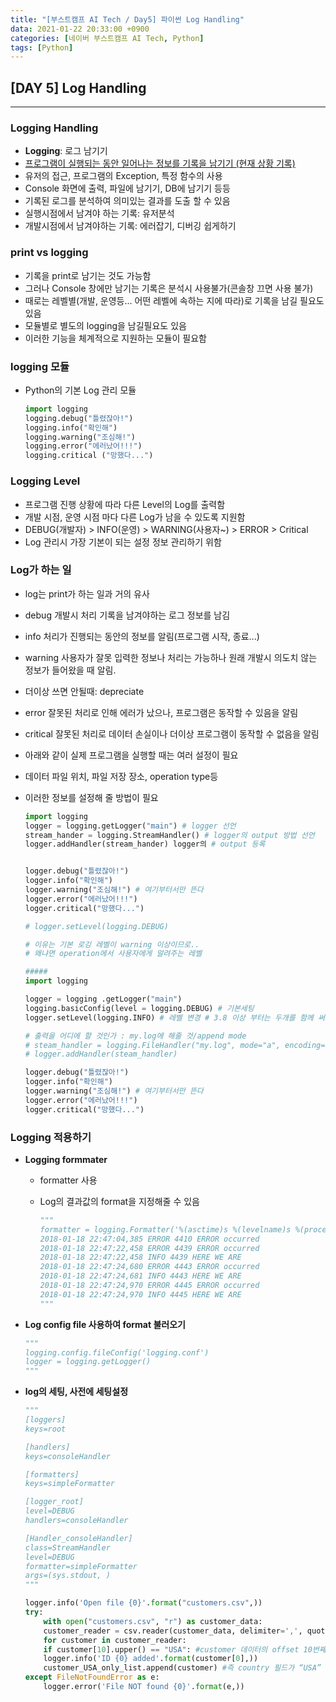```yaml
---
title: "[부스트캠프 AI Tech / Day5] 파이썬 Log Handling"
data: 2021-01-22 20:33:00 +0900
categories: [네이버 부스트캠프 AI Tech, Python]
tags: [Python]
---
```



## **[DAY 5] Log Handling**

---

### **Logging Handling**

- **Logging**: 로그 남기기
- <u>프로그램이 실행되는 동안 일어나는 정보를 기록을 남기기 (현재 상황 기록)</u>
- 유저의 접근, 프로그램의 Exception, 특정 함수의 사용
- Console 화면에 출력, 파일에 남기기, DB에 남기기 등등
- 기록된 로그를 분석하여 의미있는 결과를 도출 할 수 있음
- 실행시점에서 남겨야 하는 기록: 유저분석
- 개발시점에서 남겨야하는 기록: 에러잡기, 디버깅 쉽게하기

### **print vs logging**

- 기록을 print로 남기는 것도 가능함
- 그러나 Console 창에만 남기는 기록은 분석시 사용불가(콘솔창 끄면 사용 불가)
- 때로는 레벨별(개발, 운영등... 어떤 레벨에 속하는 지에 따라)로 기록을 남길 필요도 있음
- 모듈별로 별도의 logging을 남길필요도 있음
- 이러한 기능을 체계적으로 지원하는 모듈이 필요함

### **logging 모듈**

- Python의 기본 Log 관리 모듈

    ```python
    import logging
    logging.debug("틀렸잖아!")
    logging.info("확인해")
    logging.warning("조심해!")
    logging.error("에러났어!!!")
    logging.critical ("망했다...")
    ```

### **Logging Level**

- 프로그램 진행 상황에 따라 다른 Level의 Log를 출력함
- 개발 시점, 운영 시점 마다 다른 Log가 남을 수 있도록 지원함
- DEBUG(개발자) > INFO(운영) > WARNING(사용자~) > ERROR > Critical
- Log 관리시 가장 기본이 되는 설정 정보 관리하기 위함

### **Log가 하는 일**

- log는 print가 하는 일과 거의 유사
- debug 개발시 처리 기록을 남겨야하는 로그 정보를 남김
- info 처리가 진행되는 동안의 정보를 알림(프로그램 시작, 종료...)
- warning 사용자가 잘못 입력한 정보나 처리는 가능하나 원래 개발시 의도치 않는 정보가 들어왔을 때 알림.
- 더이상 쓰면 안될때: depreciate
- error 잘못된 처리로 인해 에러가 났으나, 프로그램은 동작할 수 있음을 알림
- critical 잘못된 처리로 데이터 손실이나 더이상 프로그램이 동작할 수 없음을 알림
- 아래와 같이 실제 프로그램을 실행할 때는 여러 설정이 필요
- 데이터 파일 위치, 파일 저장 장소, operation type등
- 이러한 정보를 설정해 줄 방법이 필요

    ```python
    import logging
    logger = logging.getLogger("main") # logger 선언
    stream_hander = logging.StreamHandler() # logger의 output 방법 선언
    logger.addHandler(stream_hander) logger의 # output 등록


    logger.debug("틀렸잖아!")
    logger.info("확인해")
    logger.warning("조심해!") # 여기부터서만 뜬다
    logger.error("에러났어!!!")
    logger.critical("망했다...")

    # logger.setLevel(logging.DEBUG)

    # 이유는 기본 로깅 레벨이 warning 이상이므로..
    # 왜냐면 operation에서 사용자에게 알려주는 레벨

    #####
    import logging

    logger = logging .getLogger("main")
    logging.basicConfig(level = logging.DEBUG) # 기본세팅
    logger.setLevel(logging.INFO) # 레벨 변경 # 3.8 이상 부터는 두개를 함께 써야함

    # 출력을 어디에 할 것인가 : my.log에 해줄 것/append mode
    # steam_handler = logging.FileHandler("my.log", mode="a", encoding="utf=8") 
    # logger.addHandler(steam_handler) 

    logger.debug("틀렸잖아!")
    logger.info("확인해")
    logger.warning("조심해!") # 여기부터서만 뜬다
    logger.error("에러났어!!!")
    logger.critical("망했다...")

    ```

### **Logging 적용하기**

- **Logging formmater**
  - formatter 사용
  - Log의 결과값의 format을 지정해줄 수 있음

    ```python
    """
    formatter = logging.Formatter('%(asctime)s %(levelname)s %(process)d %(message)s')
    2018-01-18 22:47:04,385 ERROR 4410 ERROR occurred
    2018-01-18 22:47:22,458 ERROR 4439 ERROR occurred
    2018-01-18 22:47:22,458 INFO 4439 HERE WE ARE
    2018-01-18 22:47:24,680 ERROR 4443 ERROR occurred
    2018-01-18 22:47:24,681 INFO 4443 HERE WE ARE
    2018-01-18 22:47:24,970 ERROR 4445 ERROR occurred
    2018-01-18 22:47:24,970 INFO 4445 HERE WE ARE
    """
    ```

- **Log config file 사용하여 format 불러오기**

    ```python
    """
    logging.config.fileConfig('logging.conf')
    logger = logging.getLogger()
    """
    ```

- **log의 세팅, 사전에 세팅설정**

    ```python
    """
    [loggers]
    keys=root

    [handlers]
    keys=consoleHandler

    [formatters]
    keys=simpleFormatter

    [logger_root]
    level=DEBUG
    handlers=consoleHandler

    [Handler_consoleHandler]
    class=StreamHandler
    level=DEBUG
    formatter=simpleFormatter
    args=(sys.stdout, )
    """
    ```

    ```python
    logger.info('Open file {0}'.format("customers.csv",))
    try:
        with open("customers.csv", "r") as customer_data:
        customer_reader = csv.reader(customer_data, delimiter=',', quotechar='"')
        for customer in customer_reader:
        if customer[10].upper() == "USA": #customer 데이터의 offset 10번째 값
        logger.info('ID {0} added'.format(customer[0],))
        customer_USA_only_list.append(customer) #즉 country 필드가 “USA” 것만
    except FileNotFoundError as e:
        logger.error('File NOT found {0}'.format(e,))
    ```